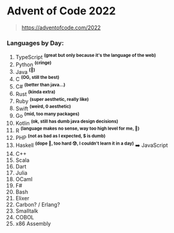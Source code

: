 # Advent of Code 2022

> https://adventofcode.com/2022

### Languages by Day:

1. TypeScript **<sup>(great but only because it's the language of the web)</sup>**
2. Python **<sup>(cringe)</sup>**
3. Java **<sup>(🤮)</sup>**
4. C **<sup>(OG, still the best)</sup>**
5. C# **<sup>(better than java...)</sup>**
6. Rust **<sup>(kinda extra)</sup>**
7. Ruby **<sup>(super aesthetic, really like)</sup>**
8. Swift **<sup>(weird, 0 aesthetic)</sup>**
9. Go **<sup>(mid, too many packages)</sup>**
10. Kotlin **<sup>(ok, still has dumb java design decisions)</sup>**
11. R **<sup>(language makes no sense, way too high level for me, 🤢)</sup>**
12. PHP **<sup>(not as bad as I expected, $ is dumb)</sup>**
13. Haskell **<sup>(dope 👊, too hard 😰, I couldn't learn it in a day)</sup>** ➡️ JavaScript
14. C++ 
15. Scala
16. Dart
17. Julia
18. OCaml
19. F#
20. Bash
21. Elixer
22. Carbon? / Erlang?
23. Smalltalk
24. COBOL
25. x86 Assembly
